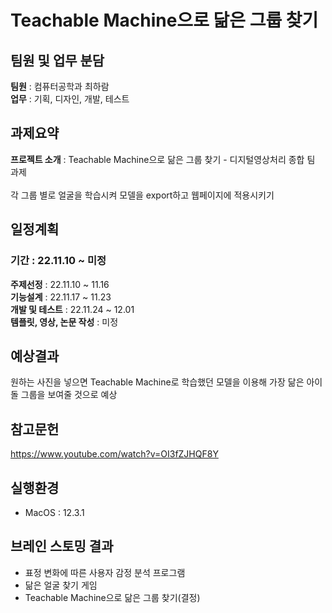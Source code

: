 #  Teachable Machine으로 닮은 그룹 찾기

## 팀원 및 업무 분담
<b>팀원</b> : 컴퓨터공학과 최하람<br>
<b>업무</b> : 기획, 디자인, 개발, 테스트<br>

## 과제요약
<b>프로젝트 소개</b> : Teachable Machine으로 닮은 그룹 찾기 - 디지털영상처리 종합 팀 과제<br><br>
각 그룹 별로 얼굴을 학습시켜 모델을 export하고 웹페이지에 적용시키기<br>


## 일정계획
### <b>기간</b> : 22.11.10 ~ 미정<br>
<b>주제선정</b> : 22.11.10 ~ 11.16<br>
<b>기능설계</b> : 22.11.17 ~ 11.23<br>
<b>개발 및 테스트</b> : 22.11.24 ~ 12.01<br>
<b>템플릿, 영상, 논문 작성</b> : 미정<br>

## 예상결과
원하는 사진을 넣으면 Teachable Machine로 학습했던 모델을 이용해 가장 닮은 아이돌 그룹을 보여줄 것으로 예상

## 참고문헌
https://www.youtube.com/watch?v=OI3fZJHQF8Y

## 실행환경
- MacOS : 12.3.1

## 브레인 스토밍 결과
- 표정 변화에 따른 사용자 감정 분석 프로그램
- 닮은 얼굴 찾기 게임
- Teachable Machine으로 닮은 그룹 찾기(결정)
